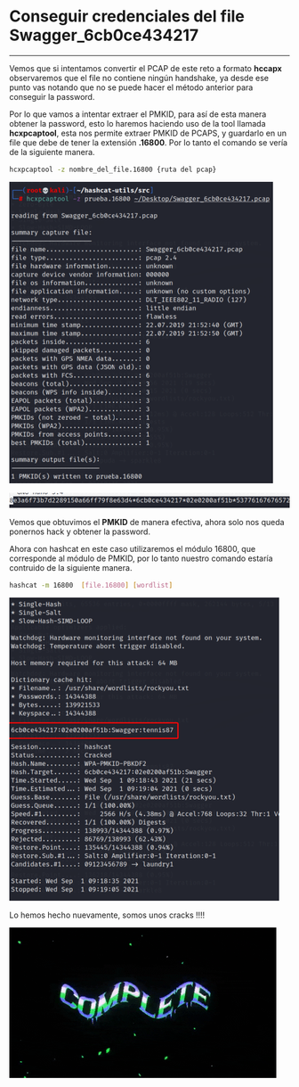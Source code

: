 # **Conseguir credenciales del file Swagger_6cb0ce434217**

-------------

Vemos que si intentamos convertir el PCAP de este reto a formato **hccapx** observaremos que el file no contiene ningún handshake, ya desde ese punto vas notando que no se puede hacer el método anterior para conseguir la password. 

Por lo que vamos a intentar extraer el PMKID, para así de esta manera obtener la password, esto lo haremos haciendo uso de la tool llamada **hcxpcaptool**, esta nos permite extraer PMKID de PCAPS, y guardarlo en un file que debe de tener la extensión **.16800**. Por lo tanto el comando se vería de la siguiente manera.

```bash 
hcxpcaptool -z nombre_del_file.16800 {ruta del pcap}
```

![reto3](img/reto3.png)

![reto31](img/reto3_1.png)

Vemos que obtuvimos el **PMKID** de manera efectiva, ahora solo nos queda ponernos hack y obtener la password.

Ahora con hashcat en este caso utilizaremos el módulo 16800, que corresponde al módulo de PMKID, por lo tanto nuestro comando estaría contruido de la siguiente manera.

```bash
hashcat -m 16800  [file.16800] [wordlist]
```

![reto3_2](img/reto3_2.png)

Lo hemos hecho nuevamente, somos unos cracks !!!!

![complete3](img/complete3.gif)

